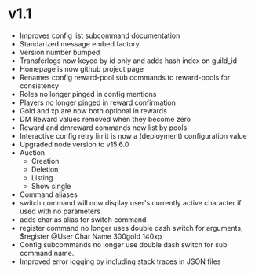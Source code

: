 v1.1
====
- Improves config list subcommand documentation
- Standarized message embed factory
- Version number bumped
- Transferlogs now keyed by id only and adds hash index on guild_id
- Homepage is now github project page
- Renames config reward-pool sub commands to reward-pools for consistency
- Roles no longer pinged in config mentions
- Players no longer pinged in reward confirmation
- Gold and xp are now both optional in rewards
- DM Reward values removed when they become zero
- Reward and dmreward commands now list by pools
- Interactive config retry limit is now a (deployment) configuration value
- Upgraded node version to v15.6.0
- Auction
    - Creation
    - Deletion
    - Listing
    - Show single
- Command aliases
- switch command will now display user's currently active character if used with no parameters
- adds char as alias for switch command
- register command no longer uses double dash switch for arguments, $register @User Char Name 300gold 140xp
- Config subcommands no longer use double dash switch for sub command name.
- Improved error logging by including stack traces in JSON files